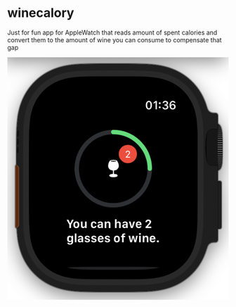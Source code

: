 # winecalory

Just for fun app for AppleWatch that reads amount of spent calories and convert them to the amount of wine you can consume to compensate that gap

![screenshot](https://github.com/alex-exe/winecalory/blob/main/appscreen.png?raw=true)

